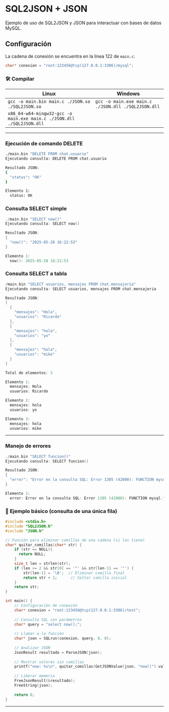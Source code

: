 # SQL2JSON + JSON

Ejemplo de uso de SQL2JSON y JSON para interactuar con bases de datos MySQL.

## Configuración

La cadena de conexión se encuentra en la línea 122 de `main.c`:
```c
char* conexion = "root:123456@tcp(127.0.0.1:3306)/mysql";
```


### 🛠️ Compilar

| Linux | Windows |
| --- | --- |
| `gcc -o main.bin main.c ./JSON.so ./SQL2JSON.so` | `gcc -o main.exe main.c ./JSON.dll ./SQL2JSON.dll` |
| `x86_64-w64-mingw32-gcc -o main.exe main.c ./JSON.dll ./SQL2JSON.dll` |  |

---

### Ejecución de comando DELETE

```bash
./main.bin "DELETE FROM chat.usuario"
Ejecutando consulta: DELETE FROM chat.usuario

Resultado JSON:
{
  "status": "OK"
}

Elemento 1:
  status: OK
```


### Consulta SELECT simple

```C
./main.bin "SELECT now()"
Ejecutando consulta: SELECT now()

Resultado JSON:
{
  "now()": "2025-05-28 16:22:53"
}

Elemento 1:
  now(): 2025-05-28 16:22:53

```


### Consulta SELECT a tabla

```C
/main.bin "SELECT usuarios, mensajes FROM chat.mensajeria"
Ejecutando consulta: SELECT usuarios, mensajes FROM chat.mensajeria

Resultado JSON:
[
  {
    "mensajes": "Hola",
    "usuarios": "Ricardo"
  },
  {
    "mensajes": "hola",
    "usuarios": "yo"
  },
  {
    "mensajes": "hola",
    "usuarios": "mike"
  }
]

Total de elementos: 3

Elemento 1:
  mensajes: Hola
  usuarios: Ricardo

Elemento 2:
  mensajes: hola
  usuarios: yo

Elemento 3:
  mensajes: hola
  usuarios: mike

```

---

### Manejo de errores

```C
./main.bin "SELECT funcion()"
Ejecutando consulta: SELECT funcion()

Resultado JSON:
{
  "error": "Error en la consulta SQL: Error 1305 (42000): FUNCTION mysql.funcion does not exist"
}

Elemento 1:
  error: Error en la consulta SQL: Error 1305 (42000): FUNCTION mysql.funcion does not exist
```




### 🧪 Ejemplo básico (consulta de una única fila)

```C
#include <stdio.h>
#include "SQL2JSON.h"
#include "JSON.h"

// Función para eliminar comillas de una cadena (si las tiene)
char* quitar_comillas(char* str) {
    if (str == NULL){
      return NULL;  
    } 
    size_t len = strlen(str);
    if (len >= 2 && str[0] == '"' && str[len-1] == '"') {
        str[len-1] = '\0';  // Eliminar comilla final
        return str + 1;      // Saltar comilla inicial
    }
    return str;
}

int main() {
    // Configuración de conexión
    char* conexion = "root:123456@tcp(127.0.0.1:3306)/test";
    
    // Consulta SQL con parámetros
    char* query = "select now();";
        
    // Llamar a la función
    char* json = SQLrun(conexion, query, 0, 0);
    
    // Analizar JSON
    JsonResult resultado = ParseJSON(json);
        
    // Mostrar valores sin comillas
    printf("now: %s\n", quitar_comillas(GetJSONValue(json, "now()").value));
        
    // Liberar memoria
    FreeJsonResult(&resultado);
    FreeString(json);
    
    return 0;
}
```

---
